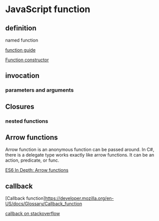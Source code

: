 # JavaScript function

## definition

named function

[function guide](https://developer.mozilla.org/en-US/docs/Web/JavaScript/Guide/Functions)

[Function constructor](https://developer.mozilla.org/en-US/docs/Web/JavaScript/Reference/Global_Objects/Function)

## invocation

### parameters and arguments

## Closures

### nested functions

## Arrow functions

Arrow function is an anonymous function can be passed around. In C#, there is a delegate type works exactly like arrow functions. It can be an action, predicate, or func.

[ES6 In Depth: Arrow functions](https://hacks.mozilla.org/2015/06/es6-in-depth-arrow-functions/)

## callback

[Callback function]https://developer.mozilla.org/en-US/docs/Glossary/Callback_function

[callback on stackoverflow](https://stackoverflow.com/questions/824234/what-is-a-callback-function)
